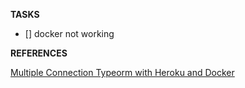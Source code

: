 **TASKS**

- [] docker not working

**REFERENCES**

[Multiple Connection Typeorm with Heroku and Docker](https://stackoverflow.com/questions/58681150/how-to-set-up-postgresql-config-with-heroku-and-nodejs)
